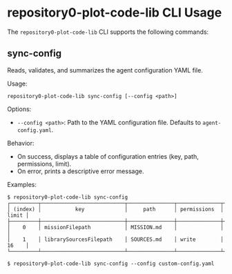 # repository0-plot-code-lib CLI Usage

The `repository0-plot-code-lib` CLI supports the following commands:

## sync-config

Reads, validates, and summarizes the agent configuration YAML file.

Usage:
```
repository0-plot-code-lib sync-config [--config <path>]
```

Options:

- `--config <path>`: Path to the YAML configuration file. Defaults to `agent-config.yaml`.

Behavior:

- On success, displays a table of configuration entries (key, path, permissions, limit).
- On error, prints a descriptive error message.

Examples:
```
$ repository0-plot-code-lib sync-config
┌─────────┬───────────────────────────┬───────────────┬──────────────┬───────┐
│ (index) │           key             │     path      │ permissions  │ limit │
├─────────┼───────────────────────────┼───────────────┼──────────────┼───────┤
│    0    │ missionFilepath           │ MISSION.md    │              │       │
│    1    │ librarySourcesFilepath    │ SOURCES.md    │ write        │ 16    │
└─────────┴───────────────────────────┴───────────────┴──────────────┴───────┘

$ repository0-plot-code-lib sync-config --config custom-config.yaml
```